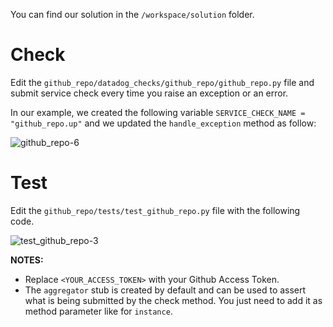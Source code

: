 You can find our solution in the `/workspace/solution` folder.

# Check

Edit the `github_repo/datadog_checks/github_repo/github_repo.py` file and submit service check every time you raise an exception or an error.

In our example, we created the following variable `SERVICE_CHECK_NAME = "github_repo.up"` and we updated the `handle_exception` method as follow:

![github_repo-6](https://raw.githubusercontent.com/gzussa/katacoda/master/dd-workshop-dash-2019/assets/github_repo-6.png)

# Test

Edit the `github_repo/tests/test_github_repo.py` file with the following code.

![test_github_repo-3](https://raw.githubusercontent.com/gzussa/katacoda/master/dd-workshop-dash-2019/assets/test_github_repo-3.png)

__NOTES:__ 
- Replace `<YOUR_ACCESS_TOKEN>` with your Github Access Token.
- The `aggregator` stub is created by default and can be used to assert what is being submitted by the check method. You just need to add it as method parameter like for `instance`.

